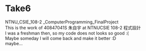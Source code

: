 # Take6
NTNU_CSIE_108-2 _ComputerProgramming_FinalProject<br>
This is the work of 40847041S 朱自宇 at NTNUCSIE 108-2 程式設計<br>
I was a freshman then, so my code does not looks so good :(<br>
Maybe someday I will come back and make it better :D<br>
maybe...
